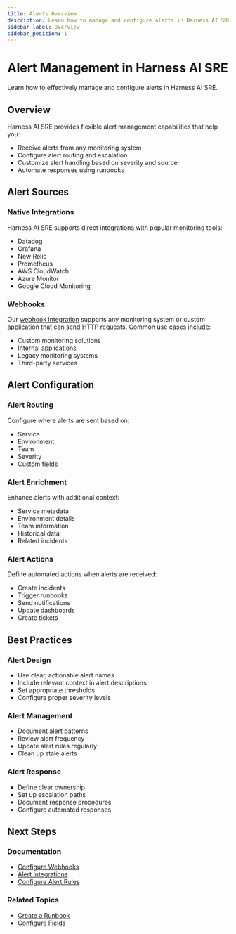 ```yaml
---
title: Alerts Overview
description: Learn how to manage and configure alerts in Harness AI SRE
sidebar_label: Overview
sidebar_position: 1
---
```


# Alert Management in Harness AI SRE

Learn how to effectively manage and configure alerts in Harness AI SRE.

## Overview

Harness AI SRE provides flexible alert management capabilities that help you:
- Receive alerts from any monitoring system
- Configure alert routing and escalation
- Customize alert handling based on severity and source
- Automate responses using runbooks

## Alert Sources

### Native Integrations
Harness AI SRE supports direct integrations with popular monitoring tools:
- Datadog
- Grafana
- New Relic
- Prometheus
- AWS CloudWatch
- Azure Monitor
- Google Cloud Monitoring

### Webhooks
Our [webhook integration](./webhooks.md) supports any monitoring system or custom application that can send HTTP requests. Common use cases include:
- Custom monitoring solutions
- Internal applications
- Legacy monitoring systems
- Third-party services

## Alert Configuration

### Alert Routing
Configure where alerts are sent based on:
- Service
- Environment
- Team
- Severity
- Custom fields

### Alert Enrichment
Enhance alerts with additional context:
- Service metadata
- Environment details
- Team information
- Historical data
- Related incidents

### Alert Actions
Define automated actions when alerts are received:
- Create incidents
- Trigger runbooks
- Send notifications
- Update dashboards
- Create tickets

## Best Practices

### Alert Design
- Use clear, actionable alert names
- Include relevant context in alert descriptions
- Set appropriate thresholds
- Configure proper severity levels

### Alert Management
- Document alert patterns
- Review alert frequency
- Update alert rules regularly
- Clean up stale alerts

### Alert Response
- Define clear ownership
- Set up escalation paths
- Document response procedures
- Configure automated responses

## Next Steps

### Documentation
- [Configure Webhooks](./webhooks.md)
- [Alert Integrations](./integrations.md)
- [Configure Alert Rules](./alert-rules.md)

### Related Topics
- [Create a Runbook](../runbooks/create-runbook.md)
- [Configure Fields](../runbooks/configure-incident-fields.md)